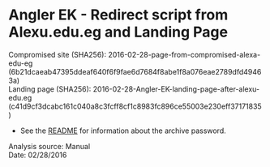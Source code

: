 # Angler EK - Redirect script from Alexu.edu.eg and Landing Page

Compromised site (SHA256): 2016-02-28-page-from-compromised-alexa-edu-eg (6b21dcaeab47395ddeaf640f6f9fae6d7684f8abe1f8a076eae2789dfd49463a)  
Landing page (SHA256): 2016-02-28-Angler-EK-landing-page-after-alexu-edu.eg (c41d9cf3dcabc161c040a8c3fcff8cf1c8983fc896ce55003e230eff37171835)  

* See the [README](https://github.com/jstrosch/malware-samples) for information about the archive password.  

Analysis source: Manual  
Date: 02/28/2016 